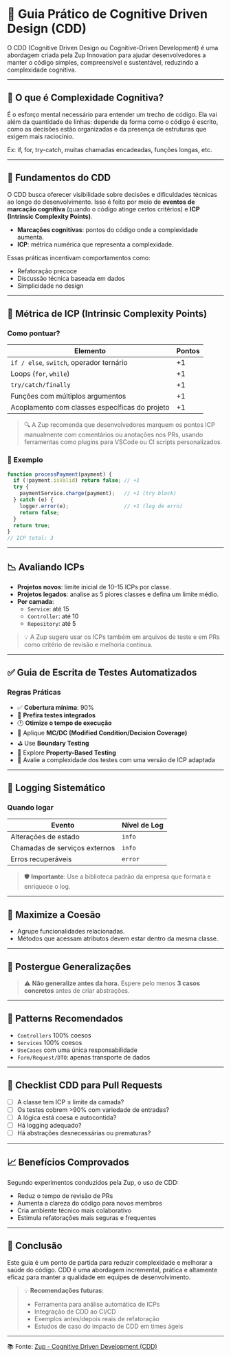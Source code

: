 
# 📘 Guia Prático de Cognitive Driven Design (CDD)

O CDD (Cognitive Driven Design ou Cognitive-Driven Development) é uma abordagem criada pela Zup Innovation para ajudar desenvolvedores a manter o código simples, compreensível e sustentável, reduzindo a complexidade cognitiva.


---

## 🧠 O que é Complexidade Cognitiva?

É o esforço mental necessário para entender um trecho de código. Ela vai além da quantidade de linhas: depende da forma como o código é escrito, como as decisões estão organizadas e da presença de estruturas que exigem mais raciocínio.

Ex: if, for, try-catch, muitas chamadas encadeadas, funções longas, etc.

---

## 🎯 Fundamentos do CDD

O CDD busca oferecer visibilidade sobre decisões e dificuldades técnicas ao longo do desenvolvimento. Isso é feito por meio de **eventos de marcação cognitiva** (quando o código atinge certos critérios) e **ICP (Intrinsic Complexity Points)**.

- **Marcações cognitivas**: pontos do código onde a complexidade aumenta.
- **ICP**: métrica numérica que representa a complexidade.

Essas práticas incentivam comportamentos como:

- Refatoração precoce
- Discussão técnica baseada em dados
- Simplicidade no design

---

## 📐 Métrica de ICP (Intrinsic Complexity Points)

### Como pontuar?

| Elemento                                          | Pontos |
|--------------------------------------------------|--------|
| `if / else`, `switch`, operador ternário         | +1     |
| Loops (`for`, `while`)                           | +1     |
| `try/catch/finally`                              | +1     |
| Funções com múltiplos argumentos                 | +1     |
| Acoplamento com classes específicas do projeto   | +1     |

> 🔍 A Zup recomenda que desenvolvedores marquem os pontos ICP manualmente com comentários ou anotações nos PRs, usando ferramentas como plugins para VSCode ou CI scripts personalizados.

### 🧪 Exemplo

```ts
function processPayment(payment) {
  if (!payment.isValid) return false; // +1
  try {
    paymentService.charge(payment);   // +1 (try block)
  } catch (e) {
    logger.error(e);                  // +1 (log de erro)
    return false;
  }
  return true;
}
// ICP total: 3
```

---

## 📉 Avaliando ICPs

- **Projetos novos**: limite inicial de 10–15 ICPs por classe.
- **Projetos legados**: analise as 5 piores classes e defina um limite médio.
- **Por camada**:
  - `Service`: até 15
  - `Controller`: até 10
  - `Repository`: até 5

> 💡 A Zup sugere usar os ICPs também em arquivos de teste e em PRs como critério de revisão e melhoria contínua.

---

## ✅ Guia de Escrita de Testes Automatizados

### Regras Práticas

- ✅ **Cobertura mínima**: 90%
- 🔗 **Prefira testes integrados**
- 🕐 **Otimize o tempo de execução**
- 🧪 Aplique **MC/DC (Modified Condition/Decision Coverage)**
- ⛳ Use **Boundary Testing**
- 🔁 Explore **Property-Based Testing**
- 📏 Avalie a complexidade dos testes com uma versão de ICP adaptada

---

## 🧾 Logging Sistemático

### Quando logar

| Evento                                 | Nível de Log |
|----------------------------------------|--------------|
| Alterações de estado                   | `info`       |
| Chamadas de serviços externos          | `info`       |
| Erros recuperáveis                     | `error`      |

> 🛡 **Importante**: Use a biblioteca padrão da empresa que formata e enriquece o log.

---

## 🔗 Maximize a Coesão

- Agrupe funcionalidades relacionadas.
- Métodos que acessam atributos devem estar dentro da mesma classe.

---

## 🛑 Postergue Generalizações

> ⚠️ **Não generalize antes da hora.** Espere pelo menos **3 casos concretos** antes de criar abstrações.

---

## 🎯 Patterns Recomendados

- `Controllers` 100% coesos
- `Services` 100% coesos
- `UseCases` com uma única responsabilidade
- `Form/Request/DTO`: apenas transporte de dados

---

## 📌 Checklist CDD para Pull Requests

- [ ] A classe tem ICP ≤ limite da camada?
- [ ] Os testes cobrem >90% com variedade de entradas?
- [ ] A lógica está coesa e autocontida?
- [ ] Há logging adequado?
- [ ] Há abstrações desnecessárias ou prematuras?

---

## 📈 Benefícios Comprovados

Segundo experimentos conduzidos pela Zup, o uso de CDD:

- Reduz o tempo de revisão de PRs
- Aumenta a clareza do código para novos membros
- Cria ambiente técnico mais colaborativo
- Estimula refatorações mais seguras e frequentes

---

## 💬 Conclusão

Este guia é um ponto de partida para reduzir complexidade e melhorar a saúde do código. CDD é uma abordagem incremental, prática e altamente eficaz para manter a qualidade em equipes de desenvolvimento.

> 💡 **Recomendações futuras**:
> - Ferramenta para análise automática de ICPs
> - Integração de CDD ao CI/CD
> - Exemplos antes/depois reais de refatoração
> - Estudos de caso do impacto de CDD em times ágeis

---

📚 Fonte: [Zup - Cognitive Driven Development (CDD)](https://zup.com.br/blog/cognitive-driven-development-cdd)
